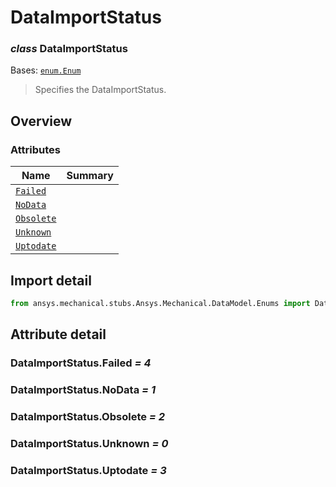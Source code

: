 <a id="dataimportstatus"></a>

# DataImportStatus

<a id="DataImportStatus"></a>

### *class* DataImportStatus

Bases: [`enum.Enum`](https://docs.python.org/3/library/enum.html#enum.Enum)

> Specifies the DataImportStatus.

> <!-- !! processed by numpydoc !! -->

<a id="overview"></a>

## Overview

### Attributes

| Name | Summary |
|------------------------------------------|----|
| [`Failed`](#DataImportStatus.Failed)     |    |
| [`NoData`](#DataImportStatus.NoData)     |    |
| [`Obsolete`](#DataImportStatus.Obsolete) |    |
| [`Unknown`](#DataImportStatus.Unknown)   |    |
| [`Uptodate`](#DataImportStatus.Uptodate) |    |

<a id="import-detail"></a>

## Import detail

```python
from ansys.mechanical.stubs.Ansys.Mechanical.DataModel.Enums import DataImportStatus
```

<a id="attribute-detail"></a>

## Attribute detail

<a id="DataImportStatus.Failed"></a>

### DataImportStatus.Failed *= 4*

<a id="DataImportStatus.NoData"></a>

### DataImportStatus.NoData *= 1*

<a id="DataImportStatus.Obsolete"></a>

### DataImportStatus.Obsolete *= 2*

<a id="DataImportStatus.Unknown"></a>

### DataImportStatus.Unknown *= 0*

<a id="DataImportStatus.Uptodate"></a>

### DataImportStatus.Uptodate *= 3*
